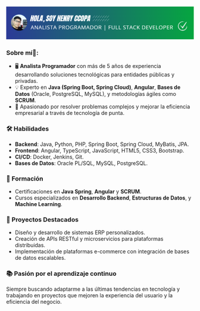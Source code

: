 ![logo](https://github.com/henryccopa/henryccopa/blob/main/2024-12-09_14-20.png)
### Sobre mí🧑:

- 🖥️ **Analista Programador** con más de 5 años de experiencia desarrollando soluciones tecnológicas para entidades públicas y privadas.  
- 💡 Experto en **Java (Spring Boot, Spring Cloud)**, **Angular**, **Bases de Datos** (Oracle, PostgreSQL, MySQL), y metodologías ágiles como **SCRUM**.  
- 🚀 Apasionado por resolver problemas complejos y mejorar la eficiencia empresarial a través de tecnología de punta.  

### 🛠️ Habilidades
- **Backend**: Java, Python, PHP, Spring Boot, Spring Cloud, MyBatis, JPA.  
- **Frontend**: Angular, TypeScript, JavaScript, HTML5, CSS3, Bootstrap.  
- **CI/CD**: Docker, Jenkins, Git.  
- **Bases de Datos**: Oracle PL/SQL, MySQL, PostgreSQL.  

### 🌱 Formación
- Certificaciones en **Java Spring**, **Angular** y **SCRUM**.  
- Cursos especializados en **Desarrollo Backend**, **Estructuras de Datos**, y **Machine Learning**.  

### 🎯 Proyectos Destacados
- Diseño y desarrollo de sistemas ERP personalizados.  
- Creación de APIs RESTful y microservicios para plataformas distribuidas.  
- Implementación de plataformas e-commerce con integración de bases de datos escalables.  

### 📚 Pasión por el aprendizaje continuo
Siempre buscando adaptarme a las últimas tendencias en tecnología y trabajando en proyectos que mejoren la experiencia del usuario y la eficiencia del negocio.  

